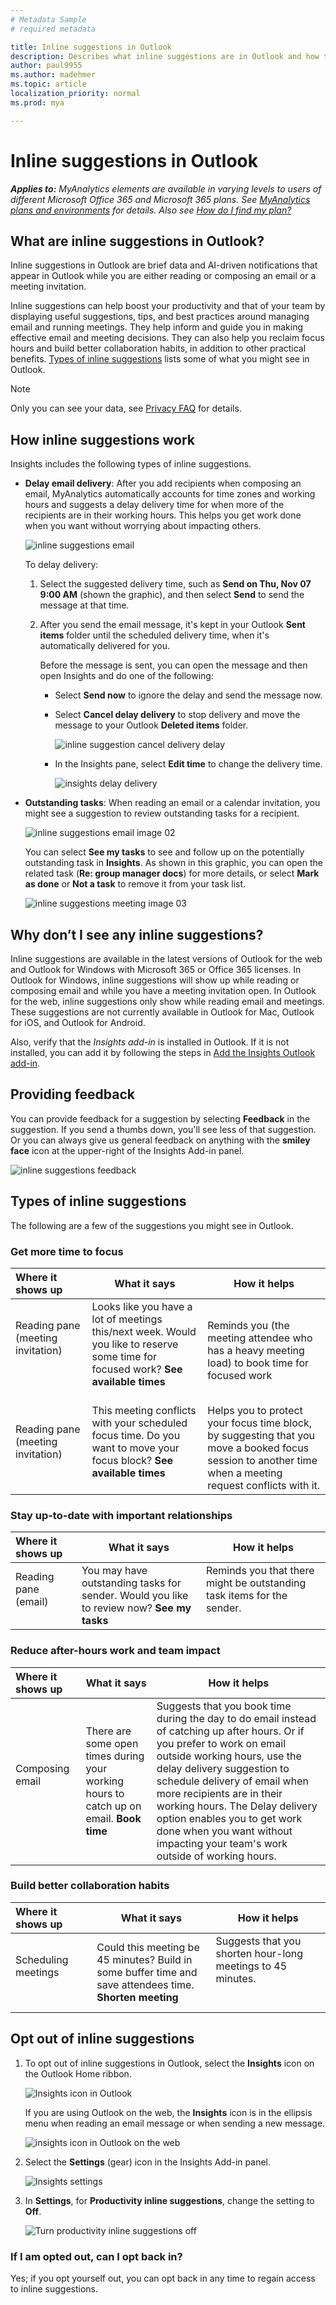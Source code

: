 ```yaml
---
# Metadata Sample
# required metadata

title: Inline suggestions in Outlook
description: Describes what inline suggestions are in Outlook and how they work
author: paul9955
ms.author: madehmer
ms.topic: article
localization_priority: normal 
ms.prod: mya

---
```


# Inline suggestions in Outlook

_**Applies to:** MyAnalytics elements are available in varying levels to users of different Microsoft Office 365 and Microsoft 365 plans. See [MyAnalytics plans and environments](../overview/plans-environments.md) for details. Also see [How do I find my plan?](../overview/mya-faq.md#q4-how-can-i-find-out-what-my-plan-is)_

## What are inline suggestions in Outlook?

Inline suggestions in Outlook are brief data and AI-driven notifications that appear in Outlook while you are either reading or composing an email or a meeting invitation.  

Inline suggestions can help boost your productivity and that of your team by displaying useful suggestions, tips, and best practices around managing email and running meetings. They help inform and guide you in making effective email and meeting decisions. They can also help you reclaim focus hours and build better collaboration habits, in addition to other practical benefits. [Types of inline suggestions](#types-of-inline-suggestions) lists some of what you might see in Outlook.

> [!Note]
> Only you can see your data, see [Privacy FAQ](../overview/mya-faq.md#privacy) for details.

## How inline suggestions work

Insights includes the following types of inline suggestions.

* **Delay email delivery**: After you add recipients when composing an email, MyAnalytics automatically accounts for time zones and working hours and suggests a delay delivery time for when more of the recipients are in their working hours. This helps you get work done when you want without worrying about impacting others.

   ![inline suggestions email](../../Images/mya/use/nudges-email.png)

   To delay delivery:

   1. Select the suggested delivery time, such as **Send on Thu, Nov 07 9:00 AM** (shown the graphic), and then select **Send** to send the message at that time.
   2. After you send the email message, it's kept in your Outlook **Sent items** folder until the scheduled delivery time, when it's automatically delivered for you.

      Before the message is sent, you can open the message and then open Insights and do one of the following:

      * Select **Send now** to ignore the delay and send the message now.
      * Select **Cancel delay delivery** to stop delivery and move the message to your Outlook **Deleted items** folder.

        ![inline suggestion cancel delivery delay](../../Images/mya/use/nudges-cancel-delay.png)

      * In the Insights pane, select **Edit time** to change the delivery time.

        ![insights delay delivery](../../Images/mya/use/insights-delay-delivery.png)

* **Outstanding tasks**: When reading an email or a calendar invitation, you might see a suggestion to review outstanding tasks for a recipient.

   ![inline suggestions email image 02](../../Images/mya/use/nudges-email-02.png)

   You can select **See my tasks** to see and follow up on the potentially outstanding task in **Insights**. As shown in this graphic, you can open the related task (**Re: group manager docs**) for more details, or select **Mark as done** or **Not a task** to remove it from your task list.

   ![inline suggestions meeting image 03](../../Images/mya/use/nudges-meeting-01.png)

## Why don’t I see any inline suggestions?

Inline suggestions are available in the latest versions of Outlook for the web and Outlook for Windows with Microsoft 365 or Office 365 licenses. In Outlook for Windows, inline suggestions will show up while reading or composing email and while you have a meeting invitation open. In Outlook for the web, inline suggestions only show while reading email and meetings. These suggestions are not currently available in Outlook for Mac, Outlook for iOS, and Outlook for Android.

Also, verify that the _Insights add-in_ is installed in Outlook. If it is not installed, you can add it by following the steps in [Add the Insights Outlook add-in](../overview/mya-faq.md#add-the-insights-outlook-add-in).

## Providing feedback

You can provide feedback for a suggestion by selecting **Feedback** in the suggestion. If you send a thumbs down, you'll see less of that suggestion. Or you can always give us general feedback on anything with the **smiley face** icon at the upper-right of the Insights Add-in panel.

   ![inline suggestions feedback](../../Images/mya/use/insights-feedback.png)

## Types of inline suggestions

The following are a few of the suggestions you might see in Outlook.

### Get more time to focus

| Where it shows up | What it says | How it helps |
| :------ | ------- | --------- |
|Reading pane (meeting invitation)  &nbsp; &nbsp; &nbsp; &nbsp; &nbsp; &nbsp; &nbsp; &nbsp; &nbsp; &nbsp; &nbsp; &nbsp; &nbsp; &nbsp; &nbsp; &nbsp;  &nbsp; &nbsp; &nbsp; &nbsp; |Looks like you have a lot of meetings this/next week. Would you like to reserve some time for focused work? **See available times**  &nbsp; &nbsp; &nbsp; &nbsp;  &nbsp; &nbsp; &nbsp; &nbsp; |Reminds you (the meeting attendee who has a heavy meeting load) to book time for focused work|
|Reading pane (meeting invitation)  &nbsp; &nbsp; &nbsp; &nbsp;  &nbsp; &nbsp; &nbsp; &nbsp; | This meeting conflicts with your scheduled focus time. Do you want to move your focus block? **See available times**  &nbsp; &nbsp; &nbsp; &nbsp; &nbsp; &nbsp; &nbsp; &nbsp; &nbsp; &nbsp; &nbsp; &nbsp; &nbsp; &nbsp; &nbsp; &nbsp; &nbsp; &nbsp; &nbsp; &nbsp; &nbsp; &nbsp; &nbsp; &nbsp; |Helps you to protect your focus time block, by suggesting that you move a booked focus session to another time when a meeting request conflicts with it.|

### Stay up-to-date with important relationships

| Where it shows up | What it says | How it helps |
| :------ | ------- | --------- |
| Reading pane (email)  &nbsp; &nbsp; &nbsp; &nbsp; &nbsp; &nbsp; &nbsp; &nbsp;  &nbsp;  | You may have outstanding tasks for sender. Would you like to review now? **See my tasks** | Reminds you that there might be outstanding task items for the sender.  &nbsp; &nbsp;  &nbsp; &nbsp;  &nbsp; &nbsp;  &nbsp; &nbsp;  &nbsp; &nbsp;  &nbsp; &nbsp;  &nbsp; &nbsp;  &nbsp; &nbsp;  |

### Reduce after-hours work and team impact

| Where it shows up | What it says | How it helps |
| :------ | ------- | --------- |
|Composing email  &nbsp; &nbsp;  &nbsp; &nbsp;  &nbsp; &nbsp;  &nbsp; &nbsp;  &nbsp; &nbsp;   &nbsp; &nbsp;  &nbsp; &nbsp;  | There are some open times during your working hours to catch up on email. **Book time** | Suggests that you book time during the day to do email instead of catching up after hours. Or if you prefer to work on email outside working hours, use the delay delivery suggestion to schedule delivery of email when more recipients are in their working hours. The Delay delivery option enables you to get work done when you want without impacting your team's work outside of working hours. |

### Build better collaboration habits

| Where it shows up | What it says | How it helps |
| :------ | ------- | --------- |
| Scheduling meetings &nbsp; &nbsp;  &nbsp; &nbsp;  &nbsp; &nbsp;  &nbsp; &nbsp;  &nbsp; &nbsp;  &nbsp; &nbsp; &nbsp; &nbsp;  &nbsp; &nbsp;  | Could this meeting be 45 minutes? Build in some buffer time and save attendees time. **Shorten meeting** |Suggests that you shorten hour-long meetings to 45 minutes.  &nbsp; &nbsp;  &nbsp; &nbsp;  &nbsp; &nbsp;  &nbsp; &nbsp;  &nbsp; &nbsp;  &nbsp; &nbsp;  &nbsp; &nbsp;  &nbsp; &nbsp;  &nbsp; &nbsp;  &nbsp; &nbsp;  &nbsp; &nbsp;  &nbsp; &nbsp;  &nbsp; &nbsp;  &nbsp; &nbsp;  &nbsp; &nbsp;  &nbsp; &nbsp;  &nbsp;  &nbsp;  |

## Opt out of inline suggestions

1. To opt out of inline suggestions in Outlook, select the **Insights** icon on the Outlook Home ribbon.

      ![Insights icon in Outlook](../../Images/mya/use/insights-icon.png)

      If you are using Outlook on the web, the **Insights** icon is in the ellipsis menu when reading an email message or when sending a new message.

     ![insights icon in Outlook on the web](../../Images/mya/use/owa-insights.png)

2. Select the **Settings** (gear) icon in the Insights Add-in panel.

   ![Insights settings](../../Images/mya/use/insights-settings.png)

3. In **Settings**, for **Productivity inline suggestions**, change the setting to **Off**.

      ![Turn productivity inline suggestions off](../../Images/mya/use/inline-off.png)

### If I am opted out, can I opt back in?

Yes; if you opt yourself out, you can opt back in any time to regain access to inline suggestions.
